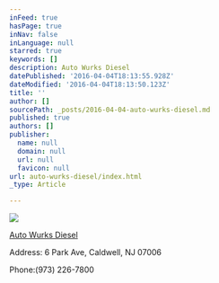 ```yaml
---
inFeed: true
hasPage: true
inNav: false
inLanguage: null
starred: true
keywords: []
description: Auto Wurks Diesel
datePublished: '2016-04-04T18:13:55.928Z'
dateModified: '2016-04-04T18:13:50.123Z'
title: ''
author: []
sourcePath: _posts/2016-04-04-auto-wurks-diesel.md
published: true
authors: []
publisher:
  name: null
  domain: null
  url: null
  favicon: null
url: auto-wurks-diesel/index.html
_type: Article

---
```

![](https://the-grid-user-content.s3-us-west-2.amazonaws.com/4a760e6b-091d-4b0e-a5b0-554a6e439a60.jpg)

[Auto Wurks Diesel][0]

Address: 6 Park Ave, Caldwell, NJ 07006

Phone:(973) 226-7800

[0]: http://www.autowurksdiesel.com/